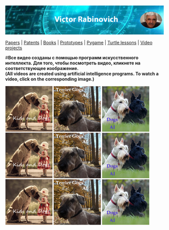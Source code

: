 ![Header Image](https://raw.githubusercontent.com/victenna/vrabinovich/main/Images/Header.png)

[Papers](papers.md) | [Patents](patents.md) | [Books](books.md) | [Prototypes](prototypes.md) | [Pygame](pygame.md) | [Turtle lessons](turtle_lessons.md) | [Video projects](video_projects.md)

#**Все видео созданы с помощью программ искусственного интеллекта. Для того, чтобы посмотреть видео, кликнете на соответствующее изображение.**<br>
**(All videos are created using artificial intelligence programs. To watch a video, click on the corresponding image.)**


[![Dogs and Kids](https://raw.githubusercontent.com/victenna/vrabinovich/main/Images/Dogs%20and%20kids.png)](https://www.youtube.com/watch?v=whoiHovNMFs)
[![Terrier Dogs](https://raw.githubusercontent.com/victenna/vrabinovich/main/Images/Terrier%20dogs.png)](https://youtu.be/KkCjh5AozvA)
[![Dogs](https://raw.githubusercontent.com/victenna/vrabinovich/main/Images/Dogs.png)](https://www.youtube.com/shorts/0EpCACd949w)
[![Dogs and Kids](https://raw.githubusercontent.com/victenna/vrabinovich/main/Images/Dogs%20and%20kids.png)](https://www.youtube.com/watch?v=whoiHovNMFs)
[![Terrier Dogs](https://raw.githubusercontent.com/victenna/vrabinovich/main/Images/Terrier%20dogs.png)](https://youtu.be/KkCjh5AozvA)
[![Dogs](https://raw.githubusercontent.com/victenna/vrabinovich/main/Images/Dogs.png)](https://www.youtube.com/shorts/0EpCACd949w)
[![Dogs and Kids](https://raw.githubusercontent.com/victenna/vrabinovich/main/Images/Dogs%20and%20kids.png)](https://www.youtube.com/watch?v=whoiHovNMFs)
[![Terrier Dogs](https://raw.githubusercontent.com/victenna/vrabinovich/main/Images/Terrier%20dogs.png)](https://youtu.be/KkCjh5AozvA)
[![Dogs](https://raw.githubusercontent.com/victenna/vrabinovich/main/Images/Dogs.png)](https://www.youtube.com/shorts/0EpCACd949w)



















